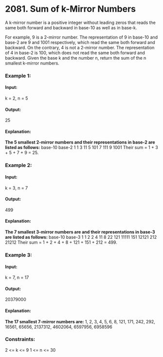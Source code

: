# 2081. Sum of k-Mirror Numbers
A k-mirror number is a positive integer without leading zeros that reads the same both forward and backward in base-10 as well as in base-k.

For example, 9 is a 2-mirror number. The representation of 9 in base-10 and base-2 are 9 and 1001 respectively, which read the same both forward and backward.
On the contrary, 4 is not a 2-mirror number. The representation of 4 in base-2 is 100, which does not read the same both forward and backward.
Given the base k and the number n, return the sum of the n smallest k-mirror numbers.

### Example 1:
#### Input:
k = 2, n = 5
#### Output:
25
#### Explanation:
**The 5 smallest 2-mirror numbers and their representations in base-2 are listed as follows:**
  base-10    base-2
    1          1
    3          11
    5          101
    7          111
    9          1001
Their sum = 1 + 3 + 5 + 7 + 9 = 25. 

### Example 2:
#### Input:
k = 3, n = 7
#### Output: 
499
#### Explanation:
**The 7 smallest 3-mirror numbers are and their representations in base-3 are listed as follows:**
  base-10    base-3
    1          1
    2          2
    4          11
    8          22
    121        11111
    151        12121
    212        21212
Their sum = 1 + 2 + 4 + 8 + 121 + 151 + 212 = 499.

### Example 3:
#### Input: 
k = 7, n = 17
#### Output: 
20379000
#### Explanation: 
**The 17 smallest 7-mirror numbers are:**
1, 2, 3, 4, 5, 6, 8, 121, 171, 242, 292, 16561, 65656, 2137312, 4602064, 6597956, 6958596
 
### Constraints:
2 <= k <= 9
1 <= n <= 30


